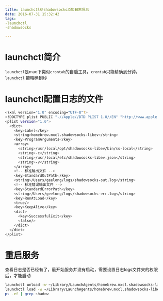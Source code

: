 ```yaml
---
title: launchctl给shadowsocks添加日志信息
date: 2016-07-31 15:32:43
tags:
-launchctl
-shadowsocks

---
```


# launchctl简介

`launchctl`是mac下类似`crontab`的自启工具，`crontab`只能精确到分钟，`launchctl`
能精确到秒

<!-- more -->

# launchctl配置日志的文件

```bash
<?xml version="1.0" encoding="UTF-8"?>
<!DOCTYPE plist PUBLIC "-//Apple//DTD PLIST 1.0//EN" "http://www.apple.com/DTDs/PropertyList-1.0.dtd">
<plist version="1.0">
  <dict>
    <key>Label</key>
    <string>homebrew.mxcl.shadowsocks-libev</string>
    <key>ProgramArguments</key>
    <array>
      <string>/usr/local/opt/shadowsocks-libev/bin/ss-local</string>
      <string>-c</string>
      <string>/usr/local/etc/shadowsocks-libev.json</string>
      <string>-v</string>
    </array>
    <!-- 标准输出文件 -->
    <key>StandardOutPath</key>
    <string>/Users/geelong/logs/shadowsocks-out.log</string>
    <!-- 标准错误输出文件 -->
    <key>StandardErrorPath</key>
    <string>/Users/geelong/logs/shadowsocks-err.log</string>
    <key>RunAtLoad</key>
    <true/>
    <key>KeepAlive</key>
    <dict>
      <key>SuccessfulExit</key>
      <false/>
    </dict>
  </dict>
</plist>
 ```

# 重启服务
查看日志是否已经有了，最开始服务并没有启动，需要设置日志logs文件夹的权限后，才能启动  

```bash
launchctl unload -w ~/Library/LaunchAgents/homebrew.mxcl.shadowsocks-libev.plist
launchctl load -w ~/Library/LaunchAgents/homebrew.mxcl.shadowsocks-libev.plist
ps -ef | grep shadow
```

